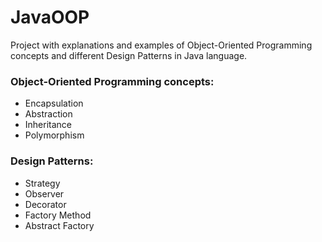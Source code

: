 # JavaOOP

Project with explanations and examples of Object-Oriented Programming concepts and different Design Patterns in Java language.

### Object-Oriented Programming concepts:

- Encapsulation
- Abstraction
- Inheritance
- Polymorphism

### Design Patterns:

- Strategy
- Observer
- Decorator
- Factory Method
- Abstract Factory